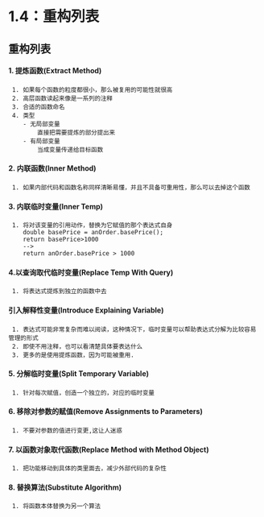 # 1.4：重构列表

## 重构列表

#### 1. 提炼函数(Extract Method)   

```
 1. 如果每个函数的粒度都很小，那么被复用的可能性就很高
 2. 高层函数读起来像是一系列的注释
 3. 合适的函数命名
 4. 类型
    - 无局部变量
        直接把需要提炼的部分提出来
    - 有局部变量
        当成变量传递给目标函数
```



#### 2. 内联函数(Inner Method)

```
 1. 如果内部代码和函数名称同样清晰易懂，并且不具备可重用性，那么可以去掉这个函数   
```



#### 3. 内联临时变量(Inner Temp)

```
 1. 将对该变量的引用动作，替换为它赋值的那个表达式自身 
    double basePrice = anOrder.basePrice();
    return basePrice>1000
    -->
    return anOrder.basePrice > 1000
```



#### 4.以查询取代临时变量(Replace Temp With Query)   

```
 1. 将表达式提炼到独立的函数中去      
```

#### 引入解释性变量(Introduce Explaining Variable)

```
 1. 表达式可能非常复杂而难以阅读，这种情况下，临时变量可以帮助表达式分解为比较容易管理的形式
 2. 即使不用注释，也可以看清楚具体要表达什么
 3. 更多的是使用提炼函数，因为可能被重用.
```



#### 5. 分解临时变量(Split Temporary Variable)

```
 1. 针对每次赋值，创造一个独立的，对应的临时变量
```



#### 6. 移除对参数的赋值(Remove Assignments to Parameters)      

```
 1. 不要对参数的值进行变更,这让人迷惑   
```



#### 7. 以函数对象取代函数(Replace Method with Method Object)       

```
 1. 把功能移动到具体的类里面去，减少外部代码的复杂性         
```



#### 8. 替换算法(Substitute Algorithm)

```
 1. 将函数本体替换为另一个算法
```